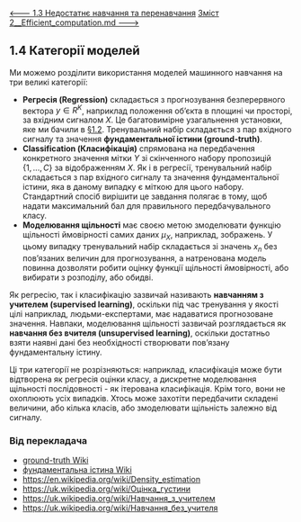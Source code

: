 [<---   1.3 Недостатнє навчання та перенавчання](1_3_Under_and_overfitting.md)         [Зміст](README.md)          [2__Efficient_computation.md    --->](2__Efficient_computation.md) 

## 1.4    Категорії моделей

Ми можемо розділити використання моделей машинного навчання на три великі категорії:

- **Регресія (Regression)** складається з прогнозування безперервного вектора $y ∈ R^K$, наприклад положення об’єкта в площині чи просторі, за вхідним сигналом $X$. Це багатовимірне узагальнення установки, яке ми бачили в [§1.2](1_2_Basis_function_regression.md). Тренувальний набір складається з пар вхідного сигналу та значення **фундаментальної істини (ground-truth)**.
- **Classification (Класифікація)** спрямована на передбачення конкретного значення мітки $Y$ зі скінченного набору пропозицій $\{1,...,C\}$ за відображенням $X$. Як і в регресії, тренувальний набір складається з пар вхідного сигналу та значення фундаментальної істини, яка в даному випадку є міткою для цього набору. Стандартний спосіб вирішити це завдання полягає в тому, щоб надати максимальний бал для правильного передбачувального класу.
- **Моделювання щільності** має своєю метою змоделювати функцію щільності ймовірності самих даних $μ_X$, наприклад, зображень. У цьому випадку тренувальний набір складається зі значень $x_n$ без пов’язаних величин для прогнозування, а натренована модель повинна дозволяти робити оцінку функції щільності ймовірності, або вибирати з розподілу, або обидві.

Як регресію, так і класифікацію зазвичай називають **навчанням з учителем  (supervised learning)**, оскільки під час тренування у якості цілі наприклад, людьми-експертами, має надаватися прогнозоване значення. Навпаки, моделювання щільності зазвичай розглядається як **навчання без вчителя  (unsupervised learning)**, оскільки достатньо взяти наявні дані без необхідності створювати пов’язану фундаментальну істину.

Ці три категорії не розрізняються: наприклад, класифікація може бути відтворена як регресія оцінки класу, а дискретне моделювання щільності послідовності - як ітерована класифікація. Крім того, вони не охоплюють усіх випадків. Хтось може захотіти передбачити складені величини, або кілька класів, або змоделювати щільність залежно від сигналу.

### Від перекладача

- [ground-truth Wiki](https://en.wikipedia.org/wiki/Ground_truth) 
- [фундаментальна істина Wiki](https://uk.wikipedia.org/wiki/Ground_truth)
- <https://en.wikipedia.org/wiki/Density_estimation>
- <https://uk.wikipedia.org/wiki/Оцінка_густини> 
- <https://uk.wikipedia.org/wiki/Навчання_з_учителем>
- <https://uk.wikipedia.org/wiki/Навчання_без_учителя>  
